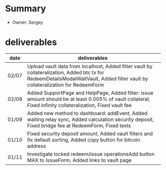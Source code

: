 # Summary
* Owner: Sergey

# deliverables
| date  | deliverables |
|--- | ---|
| 02/07  | Upload vault data from localhost, Added filter vault by collateralization, Added btc tx for RedeemDetailsModalWaitVault, Added filter vault by collateralization for RedeemForm |
| 02/08  | Added SupportPage and HelpPage, Added filter: issue amount should be at least 0.005% of vault collateral, Fixed infinity collateralization, Fixed vault fee |
| 01/09  | Added new method to dashboard: addEvent, Added waiting relay sync, Added calculation security deposit, Fixed bridge fee at RedeemForm, Fixed texts |
| 01/10  | Fixed security deposit amount, Added vault filters and fix default sorting, Added copy button for bitcoin address |
| 01/11  | Investigate locked redeem/issue operationsAdd button MAX to IssueForm, Added links to vault page |

